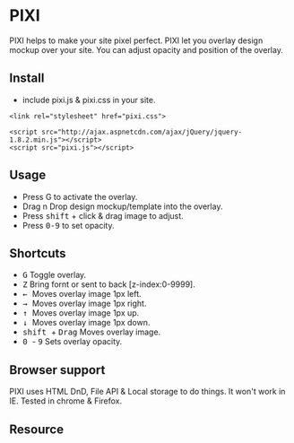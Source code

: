 PIXI
====

PIXI helps to make your site pixel perfect. PIXI let you overlay design mockup over your site. You can adjust opacity and position of the overlay.

## Install

* include pixi.js & pixi.css in your site.

```
<link rel="stylesheet" href="pixi.css">

<script src="http://ajax.aspnetcdn.com/ajax/jQuery/jquery-1.8.2.min.js"></script>
<script src="pixi.js"></script>

```

## Usage

* Press G to activate the overlay.
* Drag n Drop design mockup/template into the overlay.
* Press <kbd>shift</kbd> + click & drag image to adjust.
* Press <kbd>0-9</kbd> to set opacity.

## Shortcuts

* <kbd>G</kbd> 					Toggle overlay.
* <kbd>Z</kbd> 					Bring fornt or sent to back [z-index:0-9999].
* <kbd> &larr; </kbd>  			Moves overlay image 1px left.
* <kbd> &rarr; </kbd>  			Moves overlay image 1px right.
* <kbd> &uarr; </kbd>  			Moves overlay image 1px up.
* <kbd> &darr; </kbd>  			Moves overlay image 1px down.
* <kbd> shift </kbd> + <kbd>Drag</kbd> 	Moves overlay image.
* <kbd> 0 </kbd> - <kbd>9</kbd> 	Sets overlay opacity.

## Browser support

PIXI uses HTML DnD, File API & Local storage to do things. It won't work in IE. Tested in chrome & Firefox. 

## Resource


